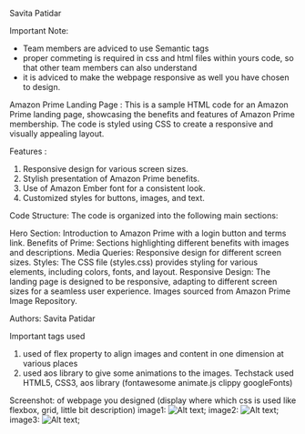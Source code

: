 Savita Patidar

Important Note:
  + Team members are adviced to use Semantic tags
  + proper commeting is required in css and html files within yours code, so that other team members can also understand
  + it is adviced to make the webpage responsive as well you have chosen to design.

  
Amazon Prime Landing Page : This is a sample HTML code for an Amazon Prime landing page, showcasing the benefits and features of Amazon Prime membership. The code is styled using CSS to create a responsive and visually appealing layout.


Features :
1. Responsive design for various screen sizes.
2. Stylish presentation of Amazon Prime benefits.
3. Use of Amazon Ember font for a consistent look.
4. Customized styles for buttons, images, and text.

Code Structure: The code is organized into the following main sections:

Hero Section: Introduction to Amazon Prime with a login button and terms link.
Benefits of Prime: Sections highlighting different benefits with images and descriptions.
Media Queries: Responsive design for different screen sizes.
Styles: The CSS file (styles.css) provides styling for various elements, including colors, fonts, and layout.
Responsive Design: The landing page is designed to be responsive, adapting to different screen sizes for a seamless user experience.
 Images sourced from Amazon Prime Image Repository.


Authors: Savita Patidar

Important tags used
  1. used of flex property to align images and content in one dimension at various places
  2. used aos library to give some animations to the images.
Techstack used 
		HTML5, CSS3, aos library (fontawesome animate.js clippy googleFonts)

Screenshot:
		of webpage you designed (display where which css is used like flexbox, grid, little bit description)
    image1: ![Alt text](./images/Screenshot%202023-12-06%20183203.png);
    image2: ![Alt text](./images/Screenshot%202023-12-06%20183213.png);
    image3: ![Alt text](./images/Screenshot%202023-12-06%20183221.png);